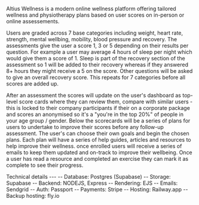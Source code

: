 Altius Wellness is a modern online wellness platform offering tailored wellness and physiotherapy plans based on user scores on in-person or online assessements. 

Users are graded across 7 base categories including weight, heart rate, strength, mental wellbing, mobility, blood pressure and recovery. The assessments give the user a score 1, 3 or 5 depending on their results per question. For example a user may average 4 hours of sleep per night which would give them a score of 1. Sleep is part of the recovery section of the assessment so 1 will be added to their recovery whereas if they answered 8+ hours they might receive a 5 on the score. Other questions will be asked to give an overall recovery score. This repeats for 7 categories before all scores are added up.

After an assessment the scores will update on the user's dashboard as top-level score cards where they can review them, compare with similar users - this is locked to their company participants if their on a corporate package and scores an anonymised so it's a "you're in the top 20%" of people in your age group / gender. Below the scorecards will be a series of plans for users to undertake to improve their scores before any follow-up assessment. The user's can choose their own goals and begin the chosen plans. Each plan will have a series of help guides, articles and resources to help improve their wellness. once enrolled users will receive a series of emails to keep them updated and on-track to improve their wellbeing. Once a user has read a resource and completed an exercise they can mark it as complete to see their progress. 

Technical details ---
-- Database: Postgres (Supabase)
-- Storage:  Supabase
-- Backend: NODEJS, Express
-- Rendering: EJS
-- Emails: Sendgrid
-- Auth: Passport
-- Payments: Stripe
-- Hosting: Railway.app 
    -- Backup hosting: fly.io
